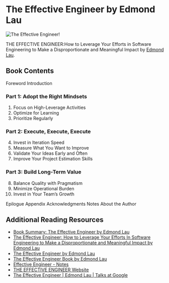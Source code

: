 # The Effective Engineer by Edmond Lau

![The Effective Engineer!](https://github.com/piusnmuhumuza/Writing/blob/main/The%20Effective%20Engineer/resources/theEffectiveEngineerBack.jpg "front Cover")

THE EFFECTIVE ENGINEER:How to Leverage Your Efforts in Software Engineering to Make a Disproportionate and Meaningful Impact by [Edmond Lau](https://twitter.com/edmondlau).

## Book Contents

Foreword
Introduction

### Part 1: Adopt the Right Mindsets

1. Focus on High-Leverage Activities
2. Optimize for Learning
3. Prioritize Regularly

### Part 2: Execute, Execute, Execute

4. Invest in Iteration Speed
5. Measure What You Want to Improve
6. Validate Your Ideas Early and Often
7. Improve Your Project Estimation Skills

### Part 3: Build Long-Term Value

8. Balance Quality with Pragmatism
9. Minimize Operational Burden
10. Invest in Your Team’s Growth

Epilogue
Appendix
Acknowledgments
Notes
About the Author

## Additional Reading Resources

* [Book Summary: The Effective Engineer by Edmond Lau](https://rvunabandi.medium.com/book-summary-the-effective-engineer-by-edmond-lau-2554303b18b8)
* [The Effective Engineer: How to Leverage Your Efforts In Software Engineering to Make a Disproportionate and Meaningful Impact by Edmond Lau](https://www.goodreads.com/en/book/show/25238425)
* [The Effective Engineer by Edmond Lau](https://medium.com/@renaldi/the-effective-engineer-by-edmond-lau-4353311f57cd)
* [The Effective Engineer Book by Edmond Lau](https://www.effectiveengineer.com/book)
* [Effective Engineer - Notes](https://gist.github.com/rondy/af1dee1d28c02e9a225ae55da2674a6f)
* [THE EFFECTIVE ENGINEER Website](https://www.effectiveengineer.com/)
* [The Effective Engineer | Edmond Lau | Talks at Google](https://www.youtube.com/watch?v=BnIz7H5ruy0&ab_channel=TalksatGoogle)